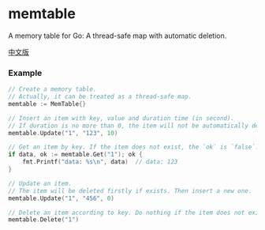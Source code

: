 # memtable
A memory table for Go: A thread-safe map with automatic deletion.

[中文版](https://github.com/kaiopen/memtable/blob/master/README.md)

### Example
```go
// Create a memory table.
// Actually, it can be treated as a thread-safe map.
memtable := MemTable{}

// Insert an item with key, value and duration time (in second).
// If duration is no more than 0, the item will not be automatically deleted.
memtable.Update("1", "123", 10)

// Get an item by key. If the item does not exist, the `ok` is `false`.
if data, ok := memtable.Get("1"); ok {
    fmt.Printf("data: %s\n", data)  // data: 123
}

// Update an item.
// The item will be deleted firstly if exists. Then insert a new one.
memtable.Update("1", "456", 0)

// Delete an item according to key. Do nothing if the item does not exist.
memtable.Delete("1")
```